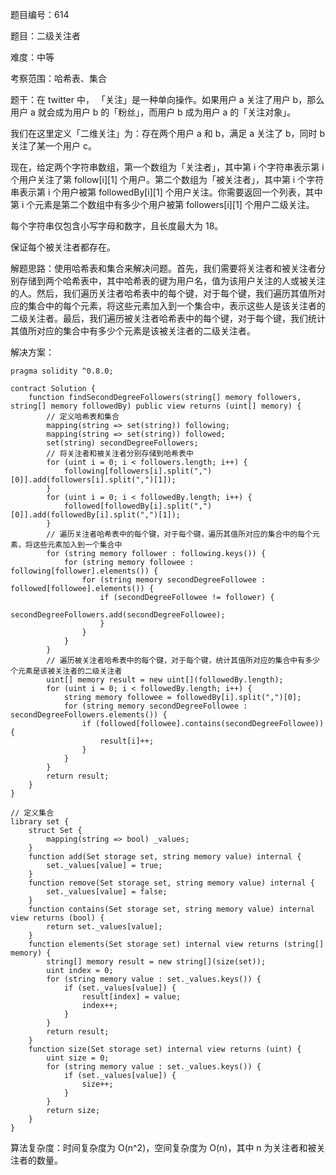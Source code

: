 题目编号：614

题目：二级关注者

难度：中等

考察范围：哈希表、集合

题干：在 twitter 中， 「关注」是一种单向操作。如果用户 a 关注了用户 b，那么用户 a 就会成为用户 b 的「粉丝」，而用户 b 成为用户 a 的「关注对象」。

我们在这里定义「二维关注」为：存在两个用户 a 和 b，满足 a 关注了 b，同时 b 关注了某一个用户 c。

现在，给定两个字符串数组，第一个数组为「关注者」，其中第 i 个字符串表示第 i 个用户关注了第 follow[i][1] 个用户。第二个数组为「被关注者」，其中第 i 个字符串表示第 i 个用户被第 followedBy[i][1] 个用户关注。你需要返回一个列表，其中第 i 个元素是第二个数组中有多少个用户被第 followers[i][1] 个用户二级关注。

每个字符串仅包含小写字母和数字，且长度最大为 18。

保证每个被关注者都存在。

解题思路：使用哈希表和集合来解决问题。首先，我们需要将关注者和被关注者分别存储到两个哈希表中，其中哈希表的键为用户名，值为该用户关注的人或被关注的人。然后，我们遍历关注者哈希表中的每个键，对于每个键，我们遍历其值所对应的集合中的每个元素，将这些元素加入到一个集合中，表示这些人是该关注者的二级关注者。最后，我们遍历被关注者哈希表中的每个键，对于每个键，我们统计其值所对应的集合中有多少个元素是该被关注者的二级关注者。

解决方案：

```solidity
pragma solidity ^0.8.0;

contract Solution {
    function findSecondDegreeFollowers(string[] memory followers, string[] memory followedBy) public view returns (uint[] memory) {
        // 定义哈希表和集合
        mapping(string => set(string)) following;
        mapping(string => set(string)) followed;
        set(string) secondDegreeFollowers;
        // 将关注者和被关注者分别存储到哈希表中
        for (uint i = 0; i < followers.length; i++) {
            following[followers[i].split(",")[0]].add(followers[i].split(",")[1]);
        }
        for (uint i = 0; i < followedBy.length; i++) {
            followed[followedBy[i].split(",")[0]].add(followedBy[i].split(",")[1]);
        }
        // 遍历关注者哈希表中的每个键，对于每个键，遍历其值所对应的集合中的每个元素，将这些元素加入到一个集合中
        for (string memory follower : following.keys()) {
            for (string memory followee : following[follower].elements()) {
                for (string memory secondDegreeFollowee : followed[followee].elements()) {
                    if (secondDegreeFollowee != follower) {
                        secondDegreeFollowers.add(secondDegreeFollowee);
                    }
                }
            }
        }
        // 遍历被关注者哈希表中的每个键，对于每个键，统计其值所对应的集合中有多少个元素是该被关注者的二级关注者
        uint[] memory result = new uint[](followedBy.length);
        for (uint i = 0; i < followedBy.length; i++) {
            string memory followee = followedBy[i].split(",")[0];
            for (string memory secondDegreeFollowee : secondDegreeFollowers.elements()) {
                if (followed[followee].contains(secondDegreeFollowee)) {
                    result[i]++;
                }
            }
        }
        return result;
    }
}

// 定义集合
library set {
    struct Set {
        mapping(string => bool) _values;
    }
    function add(Set storage set, string memory value) internal {
        set._values[value] = true;
    }
    function remove(Set storage set, string memory value) internal {
        set._values[value] = false;
    }
    function contains(Set storage set, string memory value) internal view returns (bool) {
        return set._values[value];
    }
    function elements(Set storage set) internal view returns (string[] memory) {
        string[] memory result = new string[](size(set));
        uint index = 0;
        for (string memory value : set._values.keys()) {
            if (set._values[value]) {
                result[index] = value;
                index++;
            }
        }
        return result;
    }
    function size(Set storage set) internal view returns (uint) {
        uint size = 0;
        for (string memory value : set._values.keys()) {
            if (set._values[value]) {
                size++;
            }
        }
        return size;
    }
}
```

算法复杂度：时间复杂度为 O(n^2)，空间复杂度为 O(n)，其中 n 为关注者和被关注者的数量。